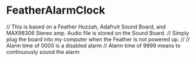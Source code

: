 # FeatherAlarmClock

//  This is based on a Feather Huzzah, Adafruit Sound Board, and MAX98306 Stereo amp. Audio file is stored on the Sound Board.
//  Simply plug the board into my computer when the Feather is not powered up.
//
//  Alarm time of 0000 is a disabled alarm
//  Alarm time of 9999 means to continuously sound the alarm
